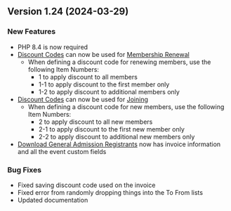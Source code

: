  ## Version 1.24 (2024-03-29)

 ### New Features
 - PHP 8.4 is now required
 - [Discount Codes](/Store/DiscountCodes/list) can now be used for [Membership Renewal](/Membership/renew)
   - When defining a discount code for renewing members, use the following Item Numbers:
     - 1 to apply discount to all members
     - 1-1 to apply discount to the first member only
     - 1-2 to apply discount to additional members only
 - [Discount Codes](/Store/DiscountCodes/list) can now be used for [Joining](/Join)
   - When defining a discount code for new members, use the following Item Numbers:
     - 2 to apply discount to all new members
     - 2-1 to apply discount to the first new member only
     - 2-2 to apply discount to additional new members only
 - [Download General Admission Registrants](/GA/download) now has invoice information and all the event custom fields

 ### Bug Fixes
 - Fixed saving discount code used on the invoice
 - Fixed error from randomly dropping things into the To From lists
 - Updated documentation
